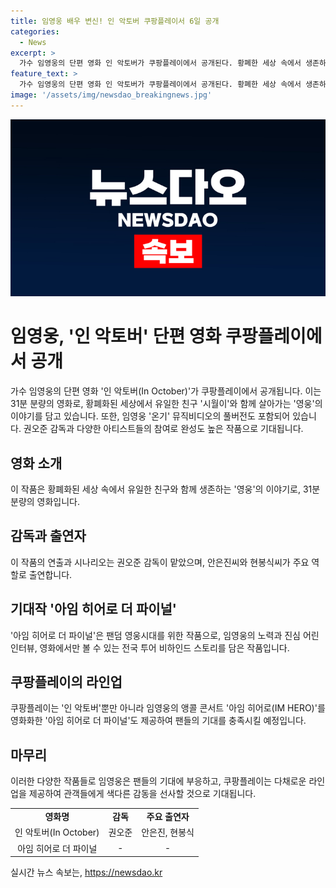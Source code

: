 ```yaml
---
title: 임영웅 배우 변신! 인 악토버 쿠팡플레이서 6일 공개
categories:
  - News
excerpt: >
  가수 임영웅의 단편 영화 인 악토버가 쿠팡플레이에서 공개된다. 황폐한 세상 속에서 생존하는 영웅과 시월이의 이야기를 담았으며, 방탄소년단(BTS) 등 다수 아티스트와 권오준 감독이 참여했다. 또한, 아임 히어로 더 파이널도 제공되어 팬들의 기대를 모으고 있다. 임영웅의 다양한 작품과 공연을 기다리는 팬들에게 새로운 즐거움을 선사할 예정이다.
feature_text: >
  가수 임영웅의 단편 영화 인 악토버가 쿠팡플레이에서 공개된다. 황폐한 세상 속에서 생존하는 영웅과 시월이의 이야기를 담았으며, 방탄소년단(BTS) 등 다수 아티스트와 권오준 감독이 참여했다. 또한, 아임 히어로 더 파이널도 제공되어 팬들의 기대를 모으고 있다. 임영웅의 다양한 작품과 공연을 기다리는 팬들에게 새로운 즐거움을 선사할 예정이다.
image: '/assets/img/newsdao_breakingnews.jpg'
---
```


<p><img src="/assets/img/newsdao_breakingnews.jpg" alt="ontimetimes 속보" /></p>

<h1>임영웅, '인 악토버' 단편 영화 쿠팡플레이에서 공개</h1>

<p data-ke-size="size16">가수 임영웅의 단편 영화 '인 악토버(In October)'가 쿠팡플레이에서 공개됩니다. 이는 31분 분량의 영화로, 황폐화된 세상에서 유일한 친구 '시월이'와 함께 살아가는 '영웅'의 이야기를 담고 있습니다. 또한, 임영웅 '온기' 뮤직비디오의 풀버전도 포함되어 있습니다. 권오준 감독과 다양한 아티스트들의 참여로 완성도 높은 작품으로 기대됩니다.</p>

<h2>영화 소개</h2>

<p data-ke-size="size16">이 작품은 황폐화된 세상 속에서 유일한 친구와 함께 생존하는 '영웅'의 이야기로, 31분 분량의 영화입니다.</p>

<h2>감독과 출연자</h2>

<p data-ke-size="size16">이 작품의 연출과 시나리오는 권오준 감독이 맡았으며, 안은진씨와 현봉식씨가 주요 역할로 출연합니다.</p>

<h2>기대작 '아임 히어로 더 파이널'</h2>

<p data-ke-size="size16">'아임 히어로 더 파이널'은 팬덤 영웅시대를 위한 작품으로, 임영웅의 노력과 진심 어린 인터뷰, 영화에서만 볼 수 있는 전국 투어 비하인드 스토리를 담은 작품입니다.</p>

<h2>쿠팡플레이의 라인업</h2>

<p data-ke-size="size16">쿠팡플레이는 '인 악토버'뿐만 아니라 임영웅의 앵콜 콘서트 '아임 히어로(IM HERO)'를 영화화한 '아임 히어로 더 파이널'도 제공하여 팬들의 기대를 충족시킬 예정입니다.</p>

<h2>마무리</h2>

<p data-ke-size="size16">이러한 다양한 작품들로 임영웅은 팬들의 기대에 부응하고, 쿠팡플레이는 다채로운 라인업을 제공하여 관객들에게 색다른 감동을 선사할 것으로 기대됩니다.</p>

<table>
  <tr>
    <td style="text-align: center; height: 17px;"><b>영화명</b></td>
    <td style="text-align: center; height: 17px;"><b>감독</b></td>
    <td style="text-align: center; height: 17px;"><b>주요 출연자</b></td>
  </tr>
  <tr>
    <td style="text-align: center; height: 17px;">인 악토버(In October)</td>
    <td style="text-align: center; height: 17px;">권오준</td>
    <td style="text-align: center; height: 17px;">안은진, 현봉식</td>
  </tr>
  <tr>
    <td style="text-align: center; height: 17px;">아임 히어로 더 파이널</td>
    <td style="text-align: center; height: 17px;">-</td>
    <td style="text-align: center; height: 17px;">-</td>
  </tr>
</table>
실시간 뉴스 속보는, <a href="https://newsdao.kr" rel="dofollow">https://newsdao.kr</a>


